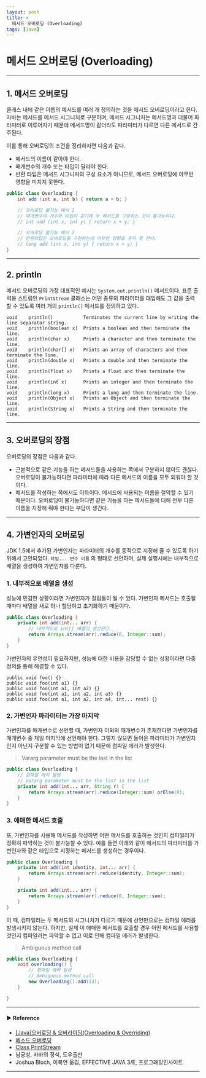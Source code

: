 ```yaml
---
layout: post
title: >
  메서드 오버로딩 (Overloading)
tags: [Java]
---
```


# 메서드 오버로딩 (Overloading)

---
## 1. 메서드 오버로딩
클래스 내에 같은 이름의 메서드를 여러 개 정의하는 것을 메서드 오버로딩이라고 한다. 
자바는 메서드를 메서드 시그니처로 구분하며, 메서드 시그니처는 메서드명과 더불어 파라미터로 이루어지기 때문에 메서드명이 같더라도 파라미터가 다르면 다른 메서드로 간주된다.

이를 통해 오버로딩의 조건을 정리하자면 다음과 같다.

- 메서드의 이름이 같아야 한다.
- 매개변수의 개수 또는 타입이 달라야 한다.
- 반환 타입은 메서드 시그니처의 구성 요소가 아니므로, 메서드 오버로딩에 아무런 영향을 미치지 못한다.

```java
public class Overloading {
    int add (int a, int b) { return a + b; }

    // 오버로딩 불가능 예시 1
    // 매개변수의 개수와 타입이 같기에 두 메서드를 구분하는 것이 불가능하다.
    // int add (int x, int y) { return x + y; }

    // 오버로딩 불가능 예시 2
    // 반환타입은 오버로딩을 구현하는데 아무런 영향을 주지 못 한다.
    // long add (int x, int y) { return x + y; }
}
```

---
## 2. println
메서드 오버로딩의 가장 대표적인 예시는 `System.out.println()` 메서드이다.
표준 출력용 스트림인 `PrintStream` 클래스는 어떤 종류의 파라미터를 대입해도 그 값을 출력할 수 있도록 여러 개의 `println()` 메서드를 정의하고 있다.

```text
void	println()           Terminates the current line by writing the line separator string.
void	println(boolean x)  Prints a boolean and then terminate the line.
void	println(char x)     Prints a character and then terminate the line.
void	println(char[] x)   Prints an array of characters and then terminate the line.
void	println(double x)   Prints a double and then terminate the line.
void	println(float x)    Prints a float and then terminate the line.
void	println(int x)      Prints an integer and then terminate the line.
void	println(long x)     Prints a long and then terminate the line.
void	println(Object x)   Prints an Object and then terminate the line.
void	println(String x)   Prints a String and then terminate the line.
```

---
## 3. 오버로딩의 장점
오버로딩의 장점은 다음과 같다.

- 근본적으로 같은 기능을 하는 메서드들을 사용하는 쪽에서 구분하지 않아도 괜찮다. 오버로딩이 불가능하다면 파라미터에 따라 다른 메서드의 이름을 모두 외워야 할 것이다.
- 메서드를 작성하는 쪽에서도 이득이다. 메서드에 사용되는 이름을 절약할 수 있기 때문이다.
오버로딩이 불가능하다면 같은 기능을 하는 메서드들에 대해 전부 다른 이름을 지정해 줘야 한다는 부담이 생긴다.

---
## 4. 가변인자의 오버로딩
JDK 1.5에서 추가된 가변인자는 파라미터의 개수를 동적으로 지정해 줄 수 있도록 하기 위해서 고안되었다.
`타입... 변수 이름` 의 형태로 선언하며, 실제 실행시에는 내부적으로 배열을 생성하여 가변인자를 다룬다.

### 1. 내부적으로 배열을 생성
성능에 민감한 상황이라면 가변인자가 걸림돌이 될 수 있다. 가변인자 메서드는 호출될 때마다 배열을 새로 하나 할당하고 초기화하기 때문이다.

```java
public class Overloading {
    private int add(int... arr) {
        // 내부적으로 int[] 배열이 생성된다.
        return Arrays.stream(arr).reduce(0, Integer::sum);
    }
}
```

가변인자의 유연성이 필요하지만, 성능에 대한 비용을 감당할 수 없는 상황이라면 다중정의를 통해 해결할 수 있다.

```text
public void foo() {}
public void foo(int a1) {}
public void foo(int a1, int a2) {}
public void foo(int a1, int a2, int a3) {}
public void foo(int a1, int a2, int a4, int... rest) {}
```

### 2. 가변인자 파라미터는 가장 마지막
가변인자를 매개변수로 선언할 때, 가변인자 이외의 매개변수가 존재한다면 가변인자를 매개변수 중 제일 마지막에 선언해야 한다.
그렇지 않으면 들어온 파라미터가 가변인자인지 아닌지 구분할 수 있는 방법이 없기 때문에 컴파일 에러가 발생한다.

> Vararg parameter must be the last in the list

```java
public class Overloading {
    // 컴파일 에러 발생
    // Vararg parameter must be the last in the list
    private int add(int... arr, String r) {
        return Arrays.stream(arr).reduce(Integer::sum).orElse(0);
    }
}
```

### 3. 애매한 메서드 호출
또, 가변인자를 사용해 메서드를 작성하면 어떤 메서드를 호출하는 것인지 컴파일러가 정확히 파악하는 것이 불가능할 수 있다.
예를 들면 아래와 같이 메서드의 파라미터를 가변인자와 같은 타입으로 지정하는 메서드를 생성하는 경우이다.

```java
public class Overloading {
    private int add(int identity, int... arr) {
        return Arrays.stream(arr).reduce(identity, Integer::sum);
    }

    private int add(int... arr) {
        return Arrays.stream(arr).reduce(0, Integer::sum);
    }
}
```

이 때, 컴파일러는 두 메서드의 시그니처가 다르기 때문에 선언만으로는 컴파일 에러를 발생시키지 않는다.
하지만, 실제 이 애매한 메서드를 호출할 경우 어떤 메서드를 사용할 것인지 컴파일러는 파악할 수 없고 이로 인해 컴파일 에러가 발생한다.

> Ambiguous method call

```java
public class Overloading {
    void overloading() {
        // 컴파일 에러 발생
        // Ambiguous method call
        new Overloading().add(13);
    }

}
```

---
#### ▶ Reference
- [[Java]오버로딩 & 오버라이딩(Overloading & Overriding)](https://hyoje420.tistory.com/14)
- [메소드 오버로딩](http://www.tcpschool.com/java/java_usingMethod_overloading)
- [Class PrintStream](https://docs.oracle.com/en/java/javase/11/docs/api/java.base/java/io/PrintStream.html)
- 남궁성, 자바의 정석, 도우출판
- Joshua Bloch, 이복연 옮김, EFFECTIVE JAVA 3/E, 프로그래밍인사이트

---